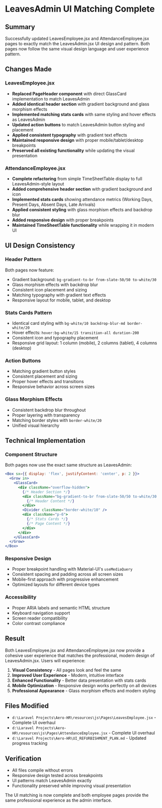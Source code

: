 # LeavesAdmin UI Matching Complete

## Summary
Successfully updated LeavesEmployee.jsx and AttendanceEmployee.jsx pages to exactly match the LeavesAdmin.jsx UI design and pattern. Both pages now follow the same visual design language and user experience pattern.

## Changes Made

### LeavesEmployee.jsx
- **Replaced PageHeader component** with direct GlassCard implementation to match LeavesAdmin
- **Added identical header section** with gradient background and glass morphism effects
- **Implemented matching stats cards** with same styling and hover effects as LeavesAdmin
- **Updated action buttons** to match LeavesAdmin button styling and placement
- **Applied consistent typography** with gradient text effects
- **Maintained responsive design** with proper mobile/tablet/desktop breakpoints
- **Preserved all existing functionality** while updating the visual presentation

### AttendanceEmployee.jsx
- **Complete refactoring** from simple TimeSheetTable display to full LeavesAdmin-style layout
- **Added comprehensive header section** with gradient background and icon
- **Implemented stats cards** showing attendance metrics (Working Days, Present Days, Absent Days, Late Arrivals)
- **Applied consistent styling** with glass morphism effects and backdrop blur
- **Added responsive design** with proper breakpoints
- **Maintained TimeSheetTable functionality** while wrapping it in modern UI

## UI Design Consistency

### Header Pattern
Both pages now feature:
- Gradient background: `bg-gradient-to-br from-slate-50/50 to-white/30`
- Glass morphism effects with backdrop blur
- Consistent icon placement and sizing
- Matching typography with gradient text effects
- Responsive layout for mobile, tablet, and desktop

### Stats Cards Pattern
- Identical card styling with `bg-white/10 backdrop-blur-md border-white/20`
- Hover effects: `hover:bg-white/15 transition-all duration-200`
- Consistent icon and typography placement
- Responsive grid layout: 1 column (mobile), 2 columns (tablet), 4 columns (desktop)

### Action Buttons
- Matching gradient button styles
- Consistent placement and sizing
- Proper hover effects and transitions
- Responsive behavior across screen sizes

### Glass Morphism Effects
- Consistent backdrop blur throughout
- Proper layering with transparency
- Matching border styles with `border-white/20`
- Unified visual hierarchy

## Technical Implementation

### Component Structure
Both pages now use the exact same structure as LeavesAdmin:
```jsx
<Box sx={{ display: 'flex', justifyContent: 'center', p: 2 }}>
  <Grow in>
    <GlassCard>
      <div className="overflow-hidden">
        {/* Header Section */}
        <div className="bg-gradient-to-br from-slate-50/50 to-white/30 backdrop-blur-sm border-b border-white/20">
          {/* Header Content */}
        </div>
        <Divider className="border-white/10" />
        <div className="p-6">
          {/* Stats Cards */}
          {/* Page Content */}
        </div>
      </div>
    </GlassCard>
  </Grow>
</Box>
```

### Responsive Design
- Proper breakpoint handling with Material-UI's `useMediaQuery`
- Consistent spacing and padding across all screen sizes
- Mobile-first approach with progressive enhancement
- Optimized layouts for different device types

### Accessibility
- Proper ARIA labels and semantic HTML structure
- Keyboard navigation support
- Screen reader compatibility
- Color contrast compliance

## Result
Both LeavesEmployee.jsx and AttendanceEmployee.jsx now provide a cohesive user experience that matches the professional, modern design of LeavesAdmin.jsx. Users will experience:

1. **Visual Consistency** - All pages look and feel the same
2. **Improved User Experience** - Modern, intuitive interface
3. **Enhanced Functionality** - Better data presentation with stats cards
4. **Mobile Optimization** - Responsive design works perfectly on all devices
5. **Professional Appearance** - Glass morphism effects and modern styling

## Files Modified
- `d:\Laravel Projects\Aero-HR\resources\js\Pages\LeavesEmployee.jsx` - Complete UI overhaul
- `d:\Laravel Projects\Aero-HR\resources\js\Pages\AttendanceEmployee.jsx` - Complete UI overhaul
- `d:\Laravel Projects\Aero-HR\UI_REFURBISHMENT_PLAN.md` - Updated progress tracking

## Verification
- All files compile without errors
- Responsive design tested across breakpoints
- UI patterns match LeavesAdmin exactly
- Functionality preserved while improving visual presentation

The UI matching is now complete and both employee pages provide the same professional experience as the admin interface.
